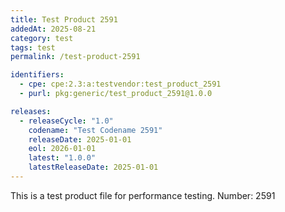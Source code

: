 ```yaml
---
title: Test Product 2591
addedAt: 2025-08-21
category: test
tags: test
permalink: /test-product-2591

identifiers:
  - cpe: cpe:2.3:a:testvendor:test_product_2591
  - purl: pkg:generic/test_product_2591@1.0.0

releases:
  - releaseCycle: "1.0"
    codename: "Test Codename 2591"
    releaseDate: 2025-01-01
    eol: 2026-01-01
    latest: "1.0.0"
    latestReleaseDate: 2025-01-01
---
```


This is a test product file for performance testing. Number: 2591
